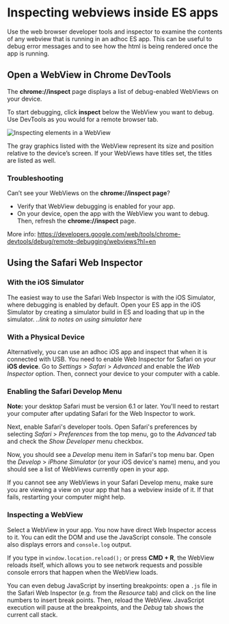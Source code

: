 # Inspecting webviews inside ES apps

Use the web browser developer tools and inspector to examine
the contents of any webview that is running in an adhoc ES app. This can be useful to
debug error messages and to see how the html is being rendered once the app is
running.

## Open a WebView in Chrome DevTools

The **chrome://inspect** page displays a list of debug-enabled WebViews on your device.

To start debugging, click **inspect** below the WebView you want to debug. Use DevTools as you would for a remote browser tab.

![Inspecting elements in a WebView](https://developers.google.com/web/tools/chrome-devtools/debug/remote-debugging/imgs/webview-debugging.png)

The gray graphics listed with the WebView represent its size and position relative to the device’s screen. If your WebViews have titles set, the titles are listed as well.

### Troubleshooting

Can’t see your WebViews on the **chrome://inspect page**?

*   Verify that WebView debugging is enabled for your app.
*   On your device, open the app with the WebView you want to debug. Then, refresh the **chrome://inspect** page.

More info: https://developers.google.com/web/tools/chrome-devtools/debug/remote-debugging/webviews?hl=en


## Using the Safari Web Inspector

### With the iOS Simulator

The easiest way to use the Safari Web Inspector is with the iOS Simulator, where debugging is enabled by default. Open your ES app in the iOS Simulator by creating a simulator build in ES and loading that up in the simulator. *..link to notes on using simulator here*

### With a Physical Device

Alternatively, you can use an adhoc iOS app and inspect that when it is connected with USB. You need to enable Web Inspector for Safari on your **iOS device**. Go to _Settings_ > _Safari_ > _Advanced_ and enable the _Web Inspector_ option. Then, connect your device to your computer with a cable.

### Enabling the Safari Develop Menu

**Note:** your desktop Safari must be version 6.1 or later. You'll need to restart your computer after updating Safari for the Web Inspector to work.

Next, enable Safari's developer tools. Open Safari's preferences by selecting _Safari_ > _Preferences_ from the top menu, go to the _Advanced_ tab and check the _Show Developer_ menu checkbox.

Now, you should see a _Develop_ menu item in Safari's top menu bar. Open the _Develop_ > _iPhone Simulator_ (or your iOS device's name) menu, and you should see a list of WebViews currently open in your app.

If you cannot see any WebViews in your Safari Develop menu, make sure you are viewing a view on your app that has a webview inside of it. If that fails, restarting your computer might help.

### Inspecting a WebView

Select a WebView in your app. You now have direct Web Inspector access to it. You can edit the DOM and use the JavaScript console. The console also displays errors and `console.log` output.

If you type in `window.location.reload();` or press **CMD + R**, the WebView reloads itself, which allows you to see network requests and possible console errors that happen when the WebView loads.

You can even debug JavaScript by inserting breakpoints: open a `.js` file in the Safari Web Inspector (e.g. from the _Resource_ tab) and click on the line numbers to insert break points. Then, reload the WebView. JavaScript execution will pause at the breakpoints, and the _Debug_ tab shows the current call stack.
